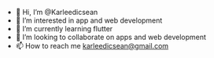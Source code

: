 - 👋 Hi, I’m @Karleedicsean
- 👀 I’m interested in app and web development
- 🌱 I’m currently learning flutter
- 💞️ I’m looking to collaborate on apps and web development
- 📫 How to reach me karleedicsean@gmail.com

<!---
Karleedicsean/Karleedicsean is a ✨ special ✨ repository because its `README.md` (this file) appears on your GitHub profile.
You can click the Preview link to take a look at your changes.
--->
